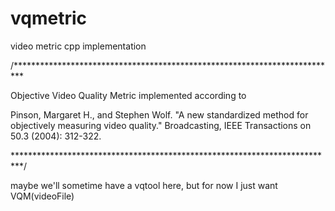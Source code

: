 # vqmetric
video metric cpp implementation

/**************************************************************************

Objective Video Quality Metric implemented according to

Pinson, Margaret H., and Stephen Wolf. "A new standardized method for objectively measuring video quality." Broadcasting, IEEE Transactions on 50.3 (2004): 312-322.

**************************************************************************/

maybe we'll sometime have a vqtool here, but for now I just want VQM(videoFile) 
